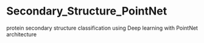 # Secondary_Structure_PointNet
protein secondary structure classification using Deep learning with PointNet architecture
